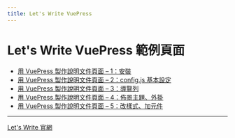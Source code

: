 ```yaml
---
title: Let's Write VuePress
---
```

# Let's Write VuePress 範例頁面

- [用 VuePress 製作說明文件頁面 – 1：安裝](https://www.letswrite.tw/vuepress-document-setup/)
- [用 VuePress 製作說明文件頁面 – 2：config.js 基本設定](https://www.letswrite.tw/vuepress-document-basic/)
- [用 VuePress 製作說明文件頁面 – 3：導覽列](https://www.letswrite.tw/vuepress-document-nav/)
- [用 VuePress 製作說明文件頁面 – 4：佈景主題、外掛](https://www.letswrite.tw/vuepress-document-theme-plugin/)
- [用 VuePress 製作說明文件頁面 – 5：改樣式、加元件](https://www.letswrite.tw/vuepress-document-style-component/)

---

<a class="btn" href="https://www.letswrite.tw/">Let's Write 官網</a>
<Btn uri="https://t.me/letswritetw" title="加入 Telegram" />